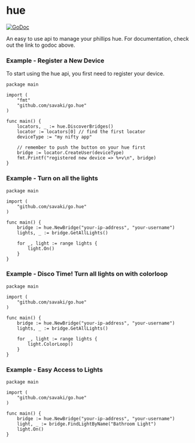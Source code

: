 hue
===

[![GoDoc](http://godoc.org/github.com/savaki/go.hue?status.png)](http://godoc.org/github.com/savaki/go.hue)

An easy to use api to manage your phillips hue.  For documentation, check out the link to godoc above.

### Example - Register a New Device

To start using the hue api, you first need to register your device.

```
package main

import (
	"fmt"
	"github.com/savaki/go.hue"
)

func main() {
	locators, _ := hue.DiscoverBridges()
	locator := locators[0] // find the first locator
	deviceType := "my nifty app"
	
	// remember to push the button on your hue first
	bridge := locator.CreateUser(deviceType)
	fmt.Printf("registered new device => %+v\n", bridge)
}
```

### Example - Turn on all the lights

```
package main

import (
	"github.com/savaki/go.hue"
)

func main() {
	bridge := hue.NewBridge("your-ip-address", "your-username")
	lights, _ := bridge.GetAllLights()
	
	for _, light := range lights {
		light.On()
	}
}

```

### Example - Disco Time!  Turn all lights on with colorloop

```
package main

import (
	"github.com/savaki/go.hue"
)

func main() {
	bridge := hue.NewBridge("your-ip-address", "your-username")
	lights, _ := bridge.GetAllLights()
	
	for _, light := range lights {
		light.ColorLoop()
	}
}

```

### Example - Easy Access to Lights

```
package main

import (
	"github.com/savaki/go.hue"
)

func main() {
	bridge := hue.NewBridge("your-ip-address", "your-username")
	light, _ := bridge.FindLightByName("Bathroom Light")
	light.On()
}

```

